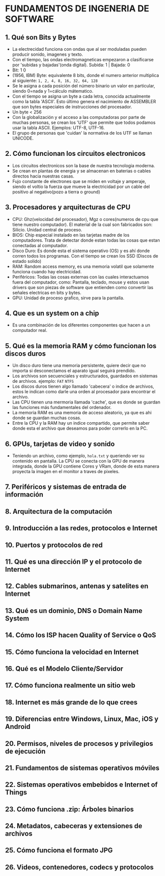 # FUNDAMENTOS DE INGENERIA DE SOFTWARE

## 1. Qué son Bits y Bytes

- La electrecidad funciona con ondas que al ser moduladas pueden producir sonido, imagenes y texto.
- Con el tiempo, las ondas electromagneticas empezaron a clasificarse por 'subidas y bajadas'(onda digital). Subida: 1 | Bajada: 0
- Bit: 1 0
- (1956, IBM) Byte: equivalente 8 bits, donde el numero anterior multiplica al siguiente: `1, 2, 4, 8, 16, 32, 64, 128`
- Se le asigna a cada posición del número binario un valor en particular, siendo 0=nada y 1=cálculo mátematico.
- Con el tiempo se asigna un byte a cada letra, conocida actualmente como la tabla 'ASCII'. Esto último genera el nacimiento de ASSEMBLER que son bytes especiales de instrucciones del procesador.
- Un byte < 256
- Con la globalización y el acceso a las computadoras por parte de muchas personas, se crean los 'UTF' que permite que todos podamos usar la tabla ASCII. Ejemplos: UTF-8, UTF-16.
- El grupo de personas que 'cuidan' la normativa de los UTF se llaman UNICODE.

## 2. Cómo funcionan los circuitos electronicos

- Los circuitos electronicos son la base de nuestra tecnologia moderna.
- Se crean en plantas de energia y se almacenan en baterias o cables directos hacia nuestras casas.
- Fujo constante de electrones que se miden en voltaje y amperaje, siendo el voltio la fuerza que mueve la electricidad por un cable del positivo al negativo(pozo a tierra o ground)

## 3. Procesadores y arquitecturas de CPU

- CPU: Ghz(velocidad del procesador), Mgz o cores(numeros de cpu que tiene nuestro computador). El material de la cual son fabricados son: Silicio. Unidad central de proceso. 
- BIOS: Chip especial instalado en las tarjetas madre de los computadores. Trata de detectar donde estan todas las cosas que estan conectadas al computador.
- Disco Duro: Es donde esta el sistema operativo (OS) y es ahí donde corren todos los programas. Con el tiempo se crean los SSD (Discos de estado solido)
- RAM: Random access memory, es una memoria volatil que solamente funciona cuando hay electricidad.
- Periféricos: Todas las cosas externas con las cuales interactuamos fuera del computador, como: Pantalla, teclado, mouse y estos usan drivers que son piezas de software que entienden como convertir las señales electricas en bits y bytes.
- GPU: Unidad de proceso grafico, sirve para la pantalla.

## 4. Que es un system on a chip

- Es una combinación de los diferentes componentes que hacen a un computador real.

## 5. Qué es la memoria RAM y cómo funcionan los discos duros

- Un disco duro tiene una memoria persistente, quiere decir que no importa si desconectamos el aparato igual seguirá prendido.
- Los archivos son secuenciales y estructurados, guardados en sistemas de archivos. ejemplo: `FAT` `NTFS`
- Los discos duros tienen algo llamado 'cabecera' o indice de archivos, estos le indican como darle una orden al procesador para encontrar el archivo.
- Las CPU tienen una mermoria llamada 'cache', que es donde se guardan las funciones más fundamentales del ordenador.
- La memoria RAM es una memoria de acceso aleatorio, ya que es ahi donde se guardan muchas cosas.
- Entre la CPU y la RAM hay un indice compartido, que permite saber donde esta el archivo que deseamos para poder correrlo en la PC.

## 6. GPUs, tarjetas de video y sonido

- Teniendo un archivo, como ejemplo, `hola.txt` y queriendo ver su contenido en pantalla. La CPU se conecta con la GPU de manera integrada, donde la GPU contiene Cores y VRam, donde de esta manera proyecta la imagen en el monitor a traves de pixeles.

## 7. Periféricos y sistemas de entrada de información

## 8. Arquitectura de la computación

## 9. Introducción a las redes, protocolos e Internet

## 10. Puertos y protocolos de red 

## 11. Qué es una dirección IP y el protocolo de Internet

## 12. Cables submarinos, antenas y satelites en Internet

## 13. Qué es un dominio, DNS o Domain Name System

## 14. Cómo los ISP hacen Quality of Service o QoS

## 15. Cómo funciona la velocidad en Internet

## 16. Qué es el Modelo Cliente/Servidor

## 17. Cómo funciona realmente un sitio web

## 18. Internet es más grande de lo que crees

## 19. Diferencias entre Windows, Linux, Mac, iOS y Android

## 20. Permisos, niveles de procesos y privilegios de ejecución

## 21. Fundamentos de sistemas operativos móviles

## 22. Sistemas operativos embebidos e Internet of Things

## 23. Cómo funciona .zip: Árboles binarios

## 24. Metadatos, cabeceras y extensiones de archivos

## 25. Cómo funciona el formato JPG

## 26. Videos, contenedores, codecs y protocolos
